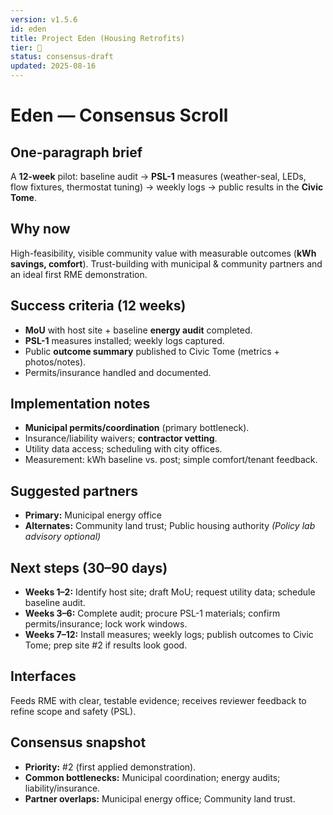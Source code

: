 ```yaml
---
version: v1.5.6
id: eden
title: Project Eden (Housing Retrofits)
tier: 🧭
status: consensus-draft
updated: 2025-08-16
---
```


# Eden — Consensus Scroll

## One-paragraph brief

A **12-week** pilot: baseline audit → **PSL-1** measures (weather-seal, LEDs, flow fixtures, thermostat tuning) → weekly logs → public results in the **Civic Tome**.

## Why now

High-feasibility, visible community value with measurable outcomes (**kWh savings, comfort**). Trust-building with municipal & community partners and an ideal first RME demonstration.

## Success criteria (12 weeks)

- **MoU** with host site + baseline **energy audit** completed.
- **PSL-1** measures installed; weekly logs captured.
- Public **outcome summary** published to Civic Tome (metrics + photos/notes).
- Permits/insurance handled and documented.

## Implementation notes

- **Municipal permits/coordination** (primary bottleneck).
- Insurance/liability waivers; **contractor vetting**.
- Utility data access; scheduling with city offices.
- Measurement: kWh baseline vs. post; simple comfort/tenant feedback.

## Suggested partners

- **Primary:** Municipal energy office  
- **Alternates:** Community land trust; Public housing authority *(Policy lab advisory optional)*

## Next steps (30–90 days)

- **Weeks 1–2:** Identify host site; draft MoU; request utility data; schedule baseline audit.  
- **Weeks 3–6:** Complete audit; procure PSL-1 materials; confirm permits/insurance; lock work windows.  
- **Weeks 7–12:** Install measures; weekly logs; publish outcomes to Civic Tome; prep site #2 if results look good.

## Interfaces

Feeds RME with clear, testable evidence; receives reviewer feedback to refine scope and safety (PSL).

## Consensus snapshot

- **Priority:** #2 (first applied demonstration).  
- **Common bottlenecks:** Municipal coordination; energy audits; liability/insurance.  
- **Partner overlaps:** Municipal energy office; Community land trust.
